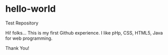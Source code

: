 # hello-world
Test Repository

Hi! folks...
This is my first Github experience. I like pHp, CSS, HTML5, Java for web programming.


Thank You!
